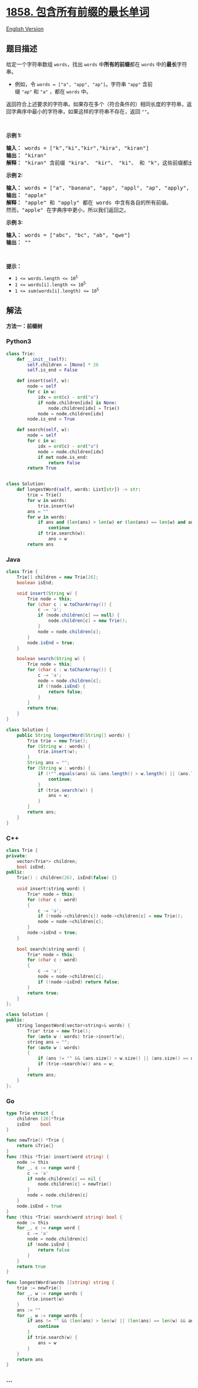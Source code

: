 # [1858. 包含所有前缀的最长单词](https://leetcode.cn/problems/longest-word-with-all-prefixes)

[English Version](/solution/1800-1899/1858.Longest%20Word%20With%20All%20Prefixes/README_EN.md)

## 题目描述

<!-- 这里写题目描述 -->

<p>给定一个字符串数组 <code>words</code>，找出 <code>words</code> 中<strong>所有的前缀</strong>都在 <code>words</code> 中的<strong>最长</strong>字符串。</p>

<ul>
	<li>例如，令 <code>words = ["a", "app", "ap"]</code>。字符串 <code>"app"</code> 含前缀 <code>"ap"</code> 和 <code>"a"</code> ，都在 <code>words</code> 中。</li>
</ul>

<p>返回符合上述要求的字符串。如果存在多个（符合条件的）相同长度的字符串，返回字典序中最小的字符串，如果这样的字符串不存在，返回<em> </em><code>""</code>。</p>

<p> </p>

<p><strong>示例 1:</strong></p>

<pre><b>输入：</b> words = ["k","ki","kir","kira", "kiran"]
<b>输出：</b> "kiran"
<b>解释：</b> "kiran" 含前缀 "kira"、 "kir"、 "ki"、 和 "k"，这些前缀都出现在 words 中。
</pre>

<p><strong>示例 2:</strong></p>

<pre><b>输入：</b> words = ["a", "banana", "app", "appl", "ap", "apply", "apple"]
<b>输出： </b>"apple"
<b>解释：</b> "apple" 和 "apply" 都在 words 中含有各自的所有前缀。
然而，"apple" 在字典序中更小，所以我们返回之。
</pre>

<p><strong>示例 3:</strong></p>

<pre><b>输入：</b> words = ["abc", "bc", "ab", "qwe"]
<b>输出：</b> ""
</pre>

<p> </p>

<p><b>提示：</b></p>

<ul>
	<li><code>1 &lt;= words.length &lt;= 10<sup>5</sup></code></li>
	<li><code>1 &lt;= words[i].length &lt;= 10<sup>5</sup></code></li>
	<li><code>1 &lt;= sum(words[i].length) &lt;= 10<sup>5</sup></code></li>
</ul>

## 解法

<!-- 这里可写通用的实现逻辑 -->

**方法一：前缀树**

<!-- tabs:start -->

### **Python3**

<!-- 这里可写当前语言的特殊实现逻辑 -->

```python
class Trie:
    def __init__(self):
        self.children = [None] * 26
        self.is_end = False

    def insert(self, w):
        node = self
        for c in w:
            idx = ord(c) - ord("a")
            if node.children[idx] is None:
                node.children[idx] = Trie()
            node = node.children[idx]
        node.is_end = True

    def search(self, w):
        node = self
        for c in w:
            idx = ord(c) - ord("a")
            node = node.children[idx]
            if not node.is_end:
                return False
        return True


class Solution:
    def longestWord(self, words: List[str]) -> str:
        trie = Trie()
        for w in words:
            trie.insert(w)
        ans = ""
        for w in words:
            if ans and (len(ans) > len(w) or (len(ans) == len(w) and ans < w)):
                continue
            if trie.search(w):
                ans = w
        return ans
```

### **Java**

<!-- 这里可写当前语言的特殊实现逻辑 -->

```java
class Trie {
    Trie[] children = new Trie[26];
    boolean isEnd;

    void insert(String w) {
        Trie node = this;
        for (char c : w.toCharArray()) {
            c -= 'a';
            if (node.children[c] == null) {
                node.children[c] = new Trie();
            }
            node = node.children[c];
        }
        node.isEnd = true;
    }

    boolean search(String w) {
        Trie node = this;
        for (char c : w.toCharArray()) {
            c -= 'a';
            node = node.children[c];
            if (!node.isEnd) {
                return false;
            }
        }
        return true;
    }
}

class Solution {
    public String longestWord(String[] words) {
        Trie trie = new Trie();
        for (String w : words) {
            trie.insert(w);
        }
        String ans = "";
        for (String w : words) {
            if (!"".equals(ans) && (ans.length() > w.length() || (ans.length() == w.length() && ans.compareTo(w) < 0))) {
                continue;
            }
            if (trie.search(w)) {
                ans = w;
            }
        }
        return ans;
    }
}
```

### **C++**

```cpp
class Trie {
private:
    vector<Trie*> children;
    bool isEnd;
public:
    Trie() : children(26), isEnd(false) {}
    
    void insert(string word) {
        Trie* node = this;
        for (char c : word)
        {
            c -= 'a';
            if (!node->children[c]) node->children[c] = new Trie();
            node = node->children[c];
        }
        node->isEnd = true;
    }
    
    bool search(string word) {
        Trie* node = this;
        for (char c : word)
        {
            c -= 'a';
            node = node->children[c];
            if (!node->isEnd) return false;
        }
        return true;
    }
};

class Solution {
public:
    string longestWord(vector<string>& words) {
        Trie* trie = new Trie();
        for (auto w : words) trie->insert(w);
        string ans = "";
        for (auto w : words)
        {
            if (ans != "" && (ans.size() > w.size() || (ans.size() == w.size() && ans < w))) continue;
            if (trie->search(w)) ans = w;
        }
        return ans;
    }
};
```

### **Go**

```go
type Trie struct {
	children [26]*Trie
	isEnd    bool
}

func newTrie() *Trie {
	return &Trie{}
}
func (this *Trie) insert(word string) {
	node := this
	for _, c := range word {
		c -= 'a'
		if node.children[c] == nil {
			node.children[c] = newTrie()
		}
		node = node.children[c]
	}
	node.isEnd = true
}
func (this *Trie) search(word string) bool {
	node := this
	for _, c := range word {
		c -= 'a'
		node = node.children[c]
		if !node.isEnd {
			return false
		}
	}
	return true
}

func longestWord(words []string) string {
	trie := newTrie()
	for _, w := range words {
		trie.insert(w)
	}
	ans := ""
	for _, w := range words {
		if ans != "" && (len(ans) > len(w) || (len(ans) == len(w) && ans < w)) {
			continue
		}
		if trie.search(w) {
			ans = w
		}
	}
	return ans
}
```

### **...**

```

```

<!-- tabs:end -->
